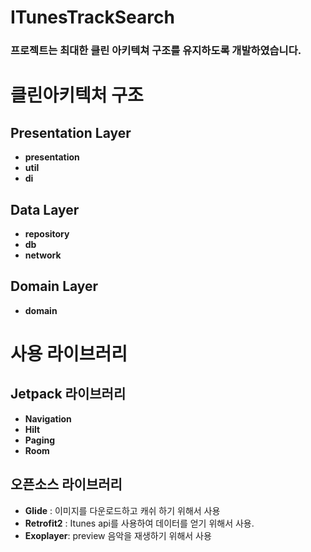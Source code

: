 # ITunesTrackSearch

### 프로젝트는 최대한 클린 아키텍쳐 구조를 유지하도록 개발하였습니다.


# 클린아키텍처 구조 
## Presentation Layer 
- **presentation**
- **util**
- **di**

## Data Layer 
- **repository**
- **db** 
- **network** 

## Domain Layer 
- **domain**

# 사용 라이브러리 

## Jetpack 라이브러리 
- **Navigation**
- **Hilt** 
- **Paging** 
- **Room** 

## 오픈소스 라이브러리
- **Glide** : 이미지를 다운로드하고 캐쉬 하기 위해서 사용 
- **Retrofit2** : Itunes api를 사용하여 데이터를 얻기 위해서 사용.
- **Exoplayer**: preview 음악을 재생하기 위해서 사용
